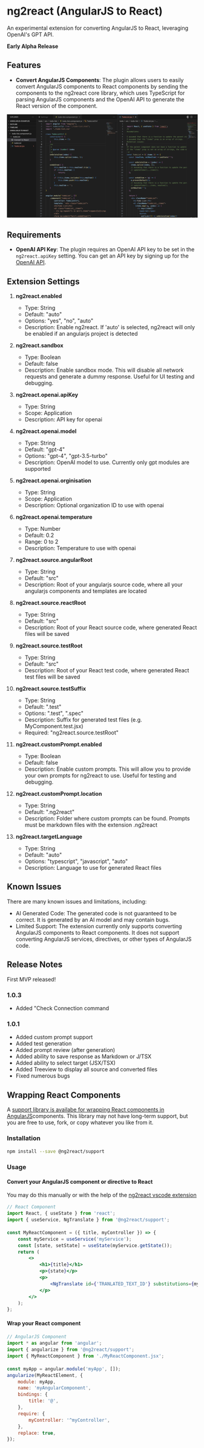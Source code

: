 # ng2react (AngularJS to React)

An experimental extension for converting AngularJS to React, leveraging OpenAI's GPT API.

**Early Alpha Release**

## Features

- **Convert AngularJS Components**: The plugin allows users to easily convert AngularJS components to React components by sending the components to the ng2react core library, which uses TypeScript for parsing AngularJS components and the OpenAI API to generate the React version of the component.

![Component Conversion](images/todolist-conversion-example.png)

## Requirements

- **OpenAI API Key**: The plugin requires an OpenAI API key to be set in the `ng2react.apiKey` setting. You can get an API key by signing up for the [OpenAI API](https://beta.openai.com/).

## Extension Settings

1. **ng2react.enabled**
   - Type: String
   - Default: "auto"
   - Options: "yes", "no", "auto"
   - Description: Enable ng2react. If 'auto' is selected, ng2react will only be enabled if an angularjs project is detected

2. **ng2react.sandbox**
   - Type: Boolean
   - Default: false
   - Description: Enable sandbox mode. This will disable all network requests and generate a dummy response. Useful for UI testing and debugging.

3. **ng2react.openai.apiKey**
   - Type: String
   - Scope: Application
   - Description: API key for openai

4. **ng2react.openai.model**
   - Type: String
   - Default: "gpt-4"
   - Options: "gpt-4", "gpt-3.5-turbo"
   - Description: OpenAI model to use. Currently only gpt modules are supported

5. **ng2react.openai.orginisation**
   - Type: String
   - Scope: Application
   - Description: Optional organization ID to use with openai

6. **ng2react.openai.temperature**
   - Type: Number
   - Default: 0.2
   - Range: 0 to 2
   - Description: Temperature to use with openai

7. **ng2react.source.angularRoot**
   - Type: String
   - Default: "src"
   - Description: Root of your angularjs source code, where all your angularjs components and templates are located

8. **ng2react.source.reactRoot**
   - Type: String
   - Default: "src"
   - Description: Root of your React source code, where generated React files will be saved

9. **ng2react.source.testRoot**
   - Type: String
   - Default: "src"
   - Description: Root of your React test code, where generated React test files will be saved

10. **ng2react.source.testSuffix**
    - Type: String
    - Default: ".test"
    - Options: ".test", ".spec"
    - Description: Suffix for generated test files (e.g. MyComponent.test.jsx)
    - Required: "ng2react.source.testRoot"

11. **ng2react.customPrompt.enabled**
    - Type: Boolean
    - Default: false
    - Description: Enable custom prompts. This will allow you to provide your own prompts for ng2react to use. Useful for testing and debugging.

12. **ng2react.customPrompt.location**
    - Type: String
    - Default: ".ng2react"
    - Description: Folder where custom prompts can be found. Prompts must be markdown files with the extension .ng2react

13. **ng2react.targetLanguage**
    - Type: String
    - Default: "auto"
    - Options: "typescript", "javascript", "auto"
    - Description: Language to use for generated React files


## Known Issues

There are many known issues and limitations, including:

- AI Generated Code: The generated code is not guaranteed to be correct. It is generated by an AI model and may contain bugs.
- Limited Support: The extension currently only supports converting AngularJS components to React components. It does not support converting AngularJS services, directives, or other types of AngularJS code.

## Release Notes

First MVP released!

### 1.0.3

- Added "Check Connection command

### 1.0.1

- Added custom prompt support
- Added test generation
- Added prompt review (after generation)
- Added ability to save response as Markdown or J/TSX
- Added ability to select target (JSX/TSX)
- Added Treeview to display all source and converted files
- Fixed numerous bugs

## Wrapping React Components

A [support library is availabe for wrapping React components in AngularJS](https://www.npmjs.com/package/@ng2react/support)components. This library may not have long-term support, but you are free to use, fork, or copy whatever you like from it.

### Installation

```bash
npm install --save @ng2react/support
```

### Usage

#### Convert your AngularJS component or directive to React

You may do this manually or with the help of the [ng2react vscode extension](https://marketplace.visualstudio.com/items?itemName=maxbilbow.ng2react-vscode)

```jsx
// React Component
import React, { useState } from 'react';
import { useService, NgTranslate } from '@ng2react/support';

const MyReactComponent = ({ title, myController }) => {
    const myService = useService('myService');
    const [state, setState] = useState(myService.getState());
    return (
        <>
            <h1>{title}</h1>
            <p>{state}</p>
            <p>
                <NgTranslate id={'TRANLATED_TEXT_ID'} substitutions={myController.getValue()} />
            </p>
        </>
    );
};
```

#### Wrap your React component

```js
// AngularJS Component
import * as angular from 'angular';
import { angularize } from '@ng2react/support';
import { MyReactComponent } from './MyReactComponent.jsx';

const myApp = angular.module('myApp', []);
angularize(MyReactElement, {
    module: myApp,
    name: 'myAngularComponent',
    bindings: {
        title: '@',
    },
    require: {
        myController: '^myController',
    },
    replace: true,
});
```
